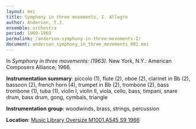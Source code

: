 ```yaml
---
layout: mei
title: Symphony in three movements, I. Allegro
author: Anderson, T.J.
ensemble: orchestra
period: 1960-1969
permalink: /anderson-symphony-in-three-movements-I/
document: anderson_symphony_in_three_movements_001.mei
---
```


In *Symphony in three movements: (1963).* New York, N.Y.: American Composers Alliance, 1966.

**Instrumentation summary**: piccolo (1), flute (2), oboe (2), clarinet in Bb (2), bassoon (2), french horn (4), trumpet in Bb (2), trombone (2), bass trombone (1), tuba (1), violin I, violin II, viola, cello, bass, timpani, snare drum, bass drum, gong, cymbals, triangle 

**Instrumentation group**: woodwinds, brass, strings, percussion

**Location**: <a href="https://tufts-primo.hosted.exlibrisgroup.com/permalink/f/bnf7qa/01TUN_ALMA21105595270003851" target="_blank">Music Library Oversize M1001.A545 S9 1966</a>
